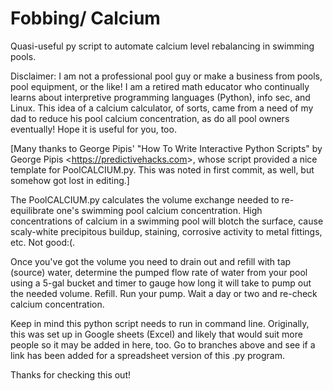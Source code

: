 # Fobbing/ Calcium
Quasi-useful py script to automate calcium level rebalancing in swimming pools.

Disclaimer: I am not a professional pool guy or make a business from pools, pool equipment, or the like! I am a retired math educator who continually learns about interpretive programming languages (Python), info sec, and Linux. This idea of a calcium calculator, of sorts, came from a need of my dad to reduce his pool calcium concentration, as do all pool owners eventually! Hope it is useful for you, too.

[Many thanks to George Pipis' "How To Write Interactive Python Scripts" by George Pipis <<https://predictivehacks.com>>, whose script provided a nice template for PoolCALCIUM.py. This was noted in first commit, as well, but somehow got lost in editing.]

The PoolCALCIUM.py calculates the volume exchange needed to re-equilibrate one's swimming pool calcium concentration. High concentrations of calcium in a swimming pool will blotch the surface, cause scaly-white precipitous buildup, staining, corrosive activity to metal fittings, etc. Not good:(.

Once you've got the volume you need to drain out and refill with tap (source) water, determine the pumped flow rate of water from your pool using a 5-gal bucket and timer to gauge how long it will take to pump out the needed volume. Refill. Run your pump. Wait a day or two and re-check calcium concentration.

Keep in mind this python script needs to run in command line. Originally, this was set up in Google sheets (Excel) and likely that would suit more people so it may be added in here, too. Go to branches above and see if a link has been added for a spreadsheet version of this .py program.

Thanks for checking this out!
